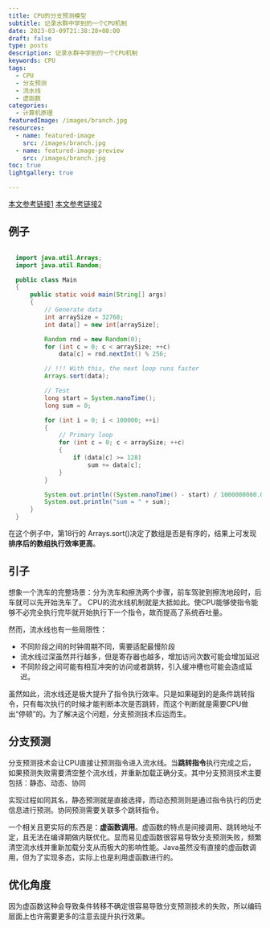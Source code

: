 ```yaml
---
title: CPU的分支预测模型
subtitle: 记录水群中学到的一个CPU机制
date: 2023-03-09T21:38:28+08:00
draft: false
type: posts
description: 记录水群中学到的一个CPU机制
keywords: CPU
tags:
  - CPU
  - 分支预测
  - 流水线
  - 虚函数
categories:
  - 计算机原理
featuredImage: /images/branch.jpg
resources:
  - name: featured-image
    src: /images/branch.jpg
  - name: featured-image-preview
    src: /images/branch.jpg
toc: true
lightgallery: true

---
```


[本文参考链接1](https://zhuanlan.zhihu.com/p/22469702)
[本文参考链接2](https://matt33.com/2020/04/16/cpu-branch-predictor)
## 例子

``` Java

  import java.util.Arrays;
  import java.util.Random;

  public class Main
  {
      public static void main(String[] args)
      {
          // Generate data
          int arraySize = 32768;
          int data[] = new int[arraySize];

          Random rnd = new Random(0);
          for (int c = 0; c < arraySize; ++c)
              data[c] = rnd.nextInt() % 256;

          // !!! With this, the next loop runs faster
          Arrays.sort(data);

          // Test
          long start = System.nanoTime();
          long sum = 0;

          for (int i = 0; i < 100000; ++i)
          {
              // Primary loop
              for (int c = 0; c < arraySize; ++c)
              {
                  if (data[c] >= 128)
                      sum += data[c];
              }
          }

          System.out.println((System.nanoTime() - start) / 1000000000.0);
          System.out.println("sum = " + sum);
      }
  }
```
在这个例子中，第18行的 Arrays.sort()决定了数组是否是有序的，结果上可发现**排序后的数组执行效率更高**。

## 引子
想象一个洗车的完整场景：分为洗车和擦洗两个步骤，前车驾驶到擦洗地段时，后车就可以先开始洗车了。
CPU的流水线机制就是大抵如此。使CPU能够使指令能够不必完全执行完毕就开始执行下一个指令，故而提高了系统吞吐量。

然而，流水线也有一些局限性：
* 不同阶段之间的时钟周期不同，需要适配最慢阶段
* 流水线过深虽然并行越多，但是寄存器也越多，增加访问次数可能会增加延迟
* 不同阶段之间可能有相互冲突的访问或者跳转，引入缓冲槽也可能会造成延迟。

虽然如此，流水线还是极大提升了指令执行效率。只是如果碰到的是条件跳转指令，只有每次执行的时候才能判断本次是否跳转，而这个判断就是需要CPU做出“停顿”的。为了解决这个问题，分支预测技术应运而生。

## 分支预测
分支预测技术会让CPU直接让预测指令进入流水线。当**跳转指令**执行完成之后，如果预测失败需要清空整个流水线，并重新加载正确分支。其中分支预测技术主要包括：静态、动态、协同

实现过程如同其名，静态预测就是直接选择，而动态预测则是通过指令执行的历史信息进行预测。协同预测需要关联多个跳转指令。

一个相关且更实际的东西是：**虚函数调用**。虚函数的特点是间接调用、跳转地址不定，且无法在编译期做内联优化。显而易见虚函数很容易导致分支预测失败，频繁清空流水线并重新加载分支从而极大的影响性能。Java虽然没有直接的虚函数调用，但为了实现多态，实际上也是利用虚函数进行的。

## 优化角度
因为虚函数这种会导致条件转移不确定很容易导致分支预测技术的失败，所以编码层面上也许需要更多的注意去提升执行效果。